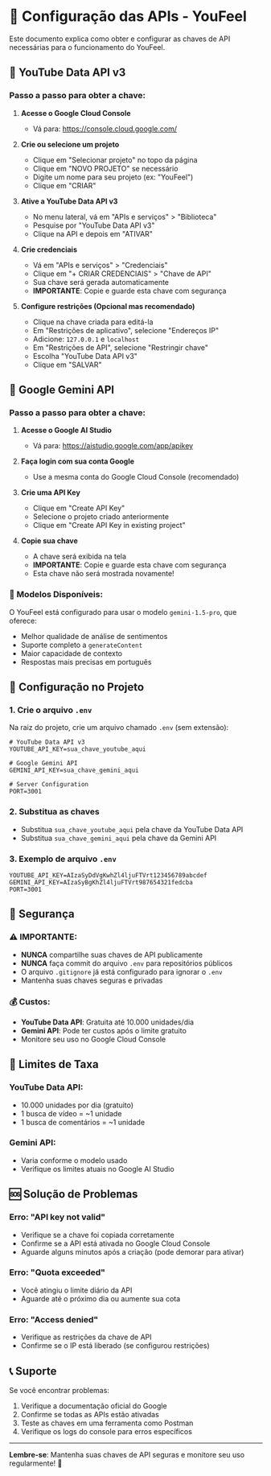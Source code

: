 # 🔑 Configuração das APIs - YouFeel

Este documento explica como obter e configurar as chaves de API necessárias para o funcionamento do YouFeel.

## 🎥 YouTube Data API v3

### Passo a passo para obter a chave:

1. **Acesse o Google Cloud Console**
   - Vá para: https://console.cloud.google.com/

2. **Crie ou selecione um projeto**
   - Clique em "Selecionar projeto" no topo da página
   - Clique em "NOVO PROJETO" se necessário
   - Digite um nome para seu projeto (ex: "YouFeel")
   - Clique em "CRIAR"

3. **Ative a YouTube Data API v3**
   - No menu lateral, vá em "APIs e serviços" > "Biblioteca"
   - Pesquise por "YouTube Data API v3"
   - Clique na API e depois em "ATIVAR"

4. **Crie credenciais**
   - Vá em "APIs e serviços" > "Credenciais"
   - Clique em "+ CRIAR CREDENCIAIS" > "Chave de API"
   - Sua chave será gerada automaticamente
   - **IMPORTANTE**: Copie e guarde esta chave com segurança

5. **Configure restrições (Opcional mas recomendado)**
   - Clique na chave criada para editá-la
   - Em "Restrições de aplicativo", selecione "Endereços IP"
   - Adicione: `127.0.0.1` e `localhost`
   - Em "Restrições de API", selecione "Restringir chave"
   - Escolha "YouTube Data API v3"
   - Clique em "SALVAR"

## 🧠 Google Gemini API

### Passo a passo para obter a chave:

1. **Acesse o Google AI Studio**
   - Vá para: https://aistudio.google.com/app/apikey

2. **Faça login com sua conta Google**
   - Use a mesma conta do Google Cloud Console (recomendado)

3. **Crie uma API Key**
   - Clique em "Create API Key"
   - Selecione o projeto criado anteriormente
   - Clique em "Create API Key in existing project"

4. **Copie sua chave**
   - A chave será exibida na tela
   - **IMPORTANTE**: Copie e guarde esta chave com segurança
   - Esta chave não será mostrada novamente!

### 🤖 Modelos Disponíveis:
O YouFeel está configurado para usar o modelo `gemini-1.5-pro`, que oferece:
- Melhor qualidade de análise de sentimentos
- Suporte completo a `generateContent`
- Maior capacidade de contexto
- Respostas mais precisas em português

## 🔧 Configuração no Projeto

### 1. Crie o arquivo `.env`
Na raiz do projeto, crie um arquivo chamado `.env` (sem extensão):

```env
# YouTube Data API v3
YOUTUBE_API_KEY=sua_chave_youtube_aqui

# Google Gemini API
GEMINI_API_KEY=sua_chave_gemini_aqui

# Server Configuration
PORT=3001
```

### 2. Substitua as chaves
- Substitua `sua_chave_youtube_aqui` pela chave da YouTube Data API
- Substitua `sua_chave_gemini_aqui` pela chave da Gemini API

### 3. Exemplo de arquivo `.env`
```env
YOUTUBE_API_KEY=AIzaSyDdVgKwhZl4ljuFTVrt123456789abcdef
GEMINI_API_KEY=AIzaSyBgKhZl4ljuFTVrt987654321fedcba
PORT=3001
```

## 🚨 Segurança

### ⚠️ IMPORTANTE:
- **NUNCA** compartilhe suas chaves de API publicamente
- **NUNCA** faça commit do arquivo `.env` para repositórios públicos
- O arquivo `.gitignore` já está configurado para ignorar o `.env`
- Mantenha suas chaves seguras e privadas

### 💰 Custos:
- **YouTube Data API**: Gratuita até 10.000 unidades/dia
- **Gemini API**: Pode ter custos após o limite gratuito
- Monitore seu uso no Google Cloud Console

## 🔄 Limites de Taxa

### YouTube Data API:
- 10.000 unidades por dia (gratuito)
- 1 busca de vídeo = ~1 unidade
- 1 busca de comentários = ~1 unidade

### Gemini API:
- Varia conforme o modelo usado
- Verifique os limites atuais no Google AI Studio

## 🆘 Solução de Problemas

### Erro: "API key not valid"
- Verifique se a chave foi copiada corretamente
- Confirme se a API está ativada no Google Cloud Console
- Aguarde alguns minutos após a criação (pode demorar para ativar)

### Erro: "Quota exceeded"
- Você atingiu o limite diário da API
- Aguarde até o próximo dia ou aumente sua cota

### Erro: "Access denied"
- Verifique as restrições da chave de API
- Confirme se o IP está liberado (se configurou restrições)

## 📞 Suporte

Se você encontrar problemas:
1. Verifique a documentação oficial do Google
2. Confirme se todas as APIs estão ativadas
3. Teste as chaves em uma ferramenta como Postman
4. Verifique os logs do console para erros específicos

---

**Lembre-se**: Mantenha suas chaves de API seguras e monitore seu uso regularmente! 🔐
